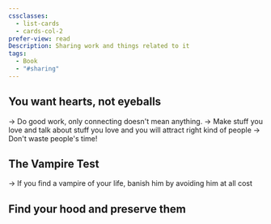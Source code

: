 ```yaml
---
cssclasses:
  - list-cards
  - cards-col-2
prefer-view: read
Description: Sharing work and things related to it
tags:
  - Book
  - "#sharing"
---
```

## You want hearts, not eyeballs
-> Do good work, only connecting doesn't mean anything.
-> Make stuff you love and talk about stuff you love and you will attract right kind of people
-> Don't waste people's time!

## The Vampire Test
-> If you find a vampire of your life, banish him by avoiding him at all cost

## Find your hood and preserve them